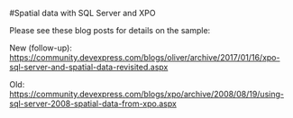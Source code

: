 #Spatial data with SQL Server and XPO

Please see these blog posts for details on the sample:

New (follow-up): https://community.devexpress.com/blogs/oliver/archive/2017/01/16/xpo-sql-server-and-spatial-data-revisited.aspx

Old: https://community.devexpress.com/blogs/xpo/archive/2008/08/19/using-sql-server-2008-spatial-data-from-xpo.aspx
